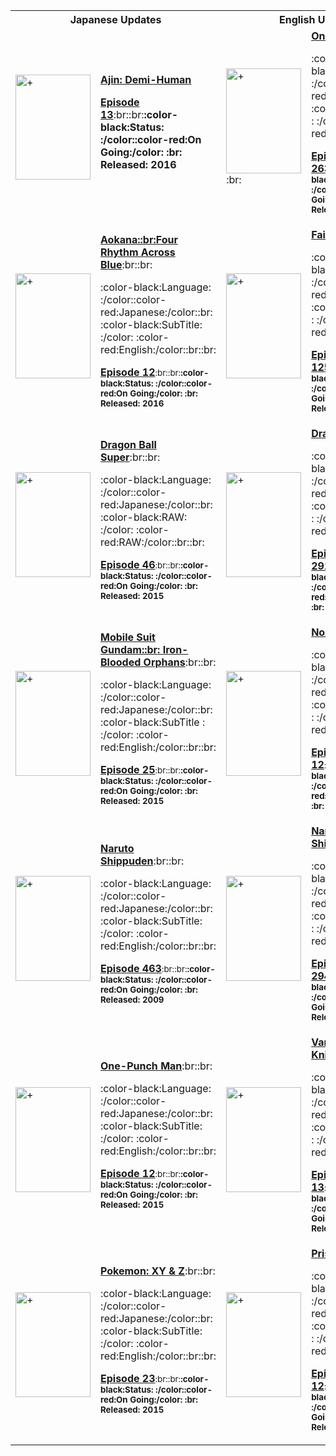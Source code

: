 <style><img src="http://www.cartoonsarea.xyz/site_assets/images/logo.png" alt="+" width="1240px" height="310px"/>

<div class="body"><div class="atozalign"><center><table width="600">
  
  <tr>
    <td width="100" class="atoz" align='center'><a href="http://cartoonsarea.com/site_a.xhtml" rel="bookmark" title="Cartoonsarea.Com">A</a></td>
    <td width="100" class="atoz" align='center'><a href="http://cartoonsarea.com/site_b.xhtml" rel="bookmark" title="Cartoonsarea.Com">B</a></td>
    <td width="100" class="atoz" align='center'><a href="http://cartoonsarea.com/site_c.xhtml" rel="bookmark" title="Cartoonsarea.Com">C</a></td>
    <td width="100" class="atoz" align='center'><a href="http://cartoonsarea.com/site_d.xhtml" rel="bookmark" title="Cartoonsarea.Com">D</a></td>
    <td width="100" class="atoz" align='center'><a href="http://cartoonsarea.com/site_e.xhtml" rel="bookmark" title="Cartoonsarea.Com">E</a></td>
    <td width="100" class="atoz" align='center'><a href="http://cartoonsarea.com/site_f.xhtml" rel="bookmark" title="Cartoonsarea.Com">F</a></td>
    <td width="100" class="atoz" align='center'><a href="http://cartoonsarea.com/site_g.xhtml" rel="bookmark" title="Cartoonsarea.Com">G</a></td>
    <td width="100" class="atoz" align='center'><a href="http://cartoonsarea.com/site_h.xhtml" rel="bookmark" title="Cartoonsarea.Com">H</a></td>
    <td width="100" class="atoz" align='center'><a href="http://cartoonsarea.com/site_i.xhtml" rel="bookmark" title="Cartoonsarea.Com">I</a></td>
    <td width="100" class="atoz" align='center'><a href="http://cartoonsarea.com/site_j.xhtml" rel="bookmark" title="Cartoonsarea.Com">J</a></td>
    <td width="100" class="atoz" align='center'><a href="http://cartoonsarea.com/site_k.xhtml" rel="bookmark" title="Cartoonsarea.Com">K</a></td>
    <td width="100" class="atoz" align='center'><a href="http://cartoonsarea.com/site_l.xhtml" rel="bookmark" title="Cartoonsarea.Com">L</a></td>
    <td width="100" class="atoz" align='center'><a href="http://cartoonsarea.com/site_m.xhtml" rel="bookmark" title="Cartoonsarea.Com">M</a></td>
    <td width="100" class="atoz" align='center'><a href="http://cartoonsarea.com/site_n.xhtml" rel="bookmark" title="Cartoonsarea.Com">N</a></td>
    <td width="100" class="atoz" align='center'><a href="http://cartoonsarea.com/site_o.xhtml" rel="bookmark" title="Cartoonsarea.Com">O</a></td>
    <td width="100" class="atoz" align='center'><a href="http://cartoonsarea.com/site_p.xhtml" rel="bookmark" title="Cartoonsarea.Com">P</a></td>
    <td width="100" class="atoz" align='center'><a href="http://cartoonsarea.com/site_q.xhtml" rel="bookmark" title="Cartoonsarea.Com">Q</a></td>
    <td width="100" class="atoz" align='center'><a href="http://cartoonsarea.com/site_r.xhtml" rel="bookmark" title="Cartoonsarea.Com">R</a></td>
    <td width="100" class="atoz" align='center'><a href="http://cartoonsarea.com/site_s.xhtml" rel="bookmark" title="Cartoonsarea.Com">S</a></td>
    <td width="100" class="atoz" align='center'><a href="http://cartoonsarea.com/site_t.xhtml" rel="bookmark" title="Cartoonsarea.Com">T</a></td>
    <td width="100" class="atoz" align='center'><a href="http://cartoonsarea.com/site_u.xhtml" rel="bookmark" title="Cartoonsarea.Com">U</a></td>
    <td width="100" class="atoz" align='center'><a href="http://cartoonsarea.com/site_v.xhtml" rel="bookmark" title="Cartoonsarea.Com">V</a></td>
    <td width="100" class="atoz" align='center'><a href="http://cartoonsarea.com/site_w.xhtml" rel="bookmark" title="Cartoonsarea.Com">W</a></td>
    <td width="100" class="atoz" align='center'><a href="http://cartoonsarea.com/site_x.xhtml" rel="bookmark" title="Cartoonsarea.Com">X</a></td>
    <td width="100" class="atoz" align='center'><a href="http://cartoonsarea.com/site_y.xhtml" rel="bookmark" title="Cartoonsarea.Com">Y</a></td>
    <td width="100" class="atoz" align='center'><a href="http://cartoonsarea.com/site_z.xhtml" rel="bookmark" title="Cartoonsarea.Com">Z</a></td>
    </tr>
</table></center></div>






</style>



<div class="body"><div class="atozalign"><center><table width="950">
  <tr>
    <th colspan="2"><div class="lowerheader"><b><center>Japanese Updates</center></b></div></th>
    <th colspan="2"><div class="lowerheader"><b><center>English Updates</center></b></div></th>		
    
  </tr>
 

<tr class="Cartoontd" class="Cartoon">
<td width="16%">
<a href="https://www.cartoonsarea.xyz/Japanese-Dubbed-Videos/A-Subbed-Series/Ajin-Demi-Human-Subbed-Videos/" rel="bookmark" title="Ajin: Demi-Human">
<img src="https://www.cartoonsarea.xyz/USER-DATA/Images/Japanese/A/Ajin%20Demi%20Human.jpg" alt="+" width="120px" height="168px"/></a><td class="none">  <b>
<a href="http://cartoonsarea.com/site_ajin.xhtml" rel="bookmark" title="Ajin: Demi-Human">Ajin: Demi-Human</a></b>

<b><a href="http://www.mp4upload.com/lbpor71xxd2j" rel="bookmark" title="Ajin: Demi-Human">Episode 13</a></b>:br::br:<b>:color-black:Status: :/color::color-red:On Going:/color: :br: Released: 2016</b></td></td>

  


<td width="16%"><a href="http://cartoonsarea.com/site_onepiece.xhtml" rel="bookmark" title="One Piece">
<img src="/img/700800/700800320_34ca8ecfb0.jpg" alt="+" width="120px" height="168px"/></a>:br:<td class="none">  <b>
<a href="http://cartoonsarea.com/site_onepiece.xhtml" rel="bookmark" title="One Piece">One Piece                                </a></b>:br::br:

:color-black:Language: :/color::color-red:English:/color::br:
:color-black:Season : :/color: :color-red:08:/color::br::br:


<b><a href="http://cartoonsarea.com/video/view/38405237" rel="bookmark" title="One Piece">Episode 263</a></b><small>:br::br:<b>:color-black:Status: :/color::color-red:On Going:/color: :br: Released: 2004</b></small></td></td></tr>





<tr class="Cartoontd" class="Cartoon"> <td width="16%"> 
<a href="http://cartoonsarea.com/site_aokana-four-rhythm-across-the-blue.xhtml" rel="bookmark" title="Aokana Four Rhythm Across the Blue">
<img src="/img/701044/701044060_67702a6600.jpg" alt="+" width="120px" height="168px"/></a> <td class="none"><b><a href="http://cartoonsarea.com/site_aokana-four-rhythm-across-the-blue.xhtml" rel="bookmark" title="Aokana: Four Rhythm Across the Blue">Aokana::br:Four Rhythm Across Blue</a></b>:br::br:


:color-black:Language: :/color::color-red:Japanese:/color::br:
:color-black:SubTitle: :/color: :color-red:English:/color::br::br:

<b><a href="http://www.mp4upload.com/kyv5eoez1qz9" rel="bookmark" title="Aokana: Four Rhythm Across the Blue">Episode 12</a></b><small>:br::br:<b>:color-black:Status: :/color::color-red:On Going:/color: :br: Released: 2016</b></small></td></td>


<td width="16%"> 
<a href="http://cartoonsarea.com/site_fairytail.xhtml" rel="bookmark" title="Fairy Tail"><img src="/img/700715/700715446_078e881465.jpg" alt="+" width="120px" height="168px"/></a> <td class="none"><b><a href="http://cartoonsarea.com/site_fairytail.xhtml" rel="bookmark" title="Fairy Tail">Fairy Tail</a></b>:br::br:


:color-black:Language: :/color::color-red:English:/color::br:
:color-black:Season : :/color: :color-red:04:/color::br::br:

<b><a href="http://cartoonsarea.com/video/view/40142048" rel="bookmark" title="Fairy Tail">Episode 125</a></b><small>:br::br:<b>:color-black:Status: :/color::color-red:On Going:/color: :br: Released: 2009</b></small></td></td></tr>





<tr class="Cartoontd" class="Cartoon"> <td width="16%"> 
<a href="http://cartoonsarea.com/site_dragonballsuper.xhtml" rel="bookmark" title="Dragon Ball Super"><img src="/img/701049/701049319_60be6d0722.jpg" alt="+" width="120px" height="168px"/></a> <td class="none"><b><a href="http://cartoonsarea.com/site_dragonballsuper.xhtml" rel="bookmark" title="Dragon Ball Super">Dragon Ball Super</a></b>:br::br:

:color-black:Language: :/color::color-red:Japanese:/color::br:
:color-black:RAW: :/color: :color-red:RAW:/color::br::br:


<b><a href="http://www.mp4upload.com/ld3h6dayfmf2" rel="bookmark" title="Dragon Ball Super">Episode 46</a></b><small>:br::br:<b>:color-black:Status: :/color::color-red:On Going:/color: :br: Released: 2015</b></small></td></td>


<td width="16%">
<a href="http://cartoonsarea.com/site_dragonballz.xhtml" rel="bookmark" title="Dragon Ball Z"><img src="/img/700999/700999671_60b7fb6d00.jpg" alt="+" width="120px" height="168px"/></a><td class="none"><b><a href="http://cartoonsarea.com/site_dragonballz.xhtml" rel="bookmark" title="Dragon Ball Z">Dragon Ball Z</a></b>:br::br:

:color-black:Language: :/color::color-red:English:/color::br:
:color-black:Season : :/color: :color-red:9:/color::br::br:

<b><a href="http://cartoonsarea.com/video/view/40090142" rel="bookmark" title="Dragon Ball Z">Episode 291</a></b><small>:br::br:<b>:color-black:Status: :/color::color-red:Completed:/color: :br: Released: 1996</b></small></td></td></tr>


<tr class="Cartoontd" class="Cartoon"> <td width="16%"> 
<a href="http://cartoonsarea.com/site_mobile-suit-gundam-iron-blooded-orphans.xhtml" rel="bookmark" title="Mobile Suit Gundam: Iron-Blooded Orphans"><img src="/img/701060/701060361_ce65964f75.png" alt="+" width="120px" height="168px"/></a><td class="none"> <b><a href="http://cartoonsarea.com/site_mobile-suit-gundam-iron-blooded-orphans.xhtml" rel="bookmark" title="Mobile Suit Gundam: Iron-Blooded Orphans">Mobile Suit Gundam::br: Iron-Blooded Orphans</a></b>:br::br:

:color-black:Language: :/color::color-red:Japanese:/color::br:
:color-black:SubTitle : :/color: :color-red:English:/color::br::br:


<b><a href="http://www.mp4upload.com/isw4swqmndfk" rel="bookmark" title="Mobile Suit Gundam: Iron-Blooded Orphans">Episode 25</a></b><small>:br::br:<b>:color-black:Status: :/color::color-red:On Going:/color: :br: Released: 2015</b></small></td></td>


<td width="16%"> 
<a href="http://cartoonsarea.com/site_noragami.xhtml" rel="bookmark" title="Noragami"><img src="/img/701063/701063168_e5cf21952e.jpg" alt="+" width="120px" height="168px"/></a><td class="none"><b><a href="http://cartoonsarea.com/site_noragami.xhtml" rel="bookmark" title="Noragami">Noragami</a></b>:br::br:

:color-black:Language: :/color::color-red:English:/color::br:
:color-black:Season : :/color: :color-red:01:/color::br::br:

<b><a href="http://cartoonsarea.com/video/view/41217734" rel="bookmark" title="Noragami">Episode 12</a></b><small>:br::br:<b>:color-black:Status: :/color::color-red:Completed:/color: :br: Released: 2014</b></small></td></td></tr>




<tr class="Cartoontd" class="Cartoon"> <td width="16%"> 
<a href="http://cartoonsarea.com/site_narutoshippudensub.xhtml" rel="bookmark" title="Naruto Shippuden"><img src="/img/701060/701060231_df628a073d.png" alt="+" width="120px" height="168px"/></a><td class="none"><b><a href="http://cartoonsarea.com/site_narutoshippudensub.xhtml" rel="bookmark" title="Naruto Shippuden">Naruto Shippuden</a></b>:br::br:

:color-black:Language: :/color::color-red:Japanese:/color::br:
:color-black:SubTitle: :/color: :color-red:English:/color::br::br:


<b><a href="http://www.mp4upload.com/rmr29h86bg3r" rel="bookmark" title="Naruto Shippuden">Episode 463</a></b><small>:br::br:<b>:color-black:Status: :/color::color-red:On Going:/color: :br: Released: 2009</b></small></td></td>




<td width="16%"> 
<a href="http://cartoonsarea.com/site_narutoshippuden.xhtml" rel="bookmark" title="Naruto Shippuden"><img src="/img/701027/701027145_0a7f657ab1.jpg" alt="+" width="120px" height="168px"/></a><td class="none"><b><a href="http://cartoonsarea.com/site_narutoshippuden.xhtml" rel="bookmark" title="Naruto Shippuden">Naruto Shippuden</a></b>:br::br:

:color-black:Language: :/color::color-red:English:/color::br:
:color-black:Season : :/color: :color-red:13:/color::br::br:

<b><a href="http://cartoonsarea.com/video/view/41966331" rel="bookmark" title="Naruto Shippuden">Episode 294</a></b><small>:br::br:<b>:color-black:Status: :/color::color-red:On Going:/color: :br: Released: 2009</b></small></td></td></tr>


<tr class="Cartoontd" class="Cartoon"> <td width="16%"> 
<a href="http://cartoonsarea.com/site_one-punchman.xhtml" rel="bookmark" title="One-Punch Man">
<img src="/img/701024/701024517_050c8cac45.jpg" alt="+" width="120px" height="168px"/></a><td class="none"><b><a href="http://cartoonsarea.com/site_one-punchman.xhtml" rel="bookmark" title="One-Punch Man">One-Punch Man</a></b>:br::br:


:color-black:Language: :/color::color-red:Japanese:/color::br:
:color-black:SubTitle: :/color: :color-red:English:/color::br::br:


<b><a href="http://cartoonsarea.com/video/view/40380897" rel="bookmark" title="One-Punch Man">Episode 12</a></b><small>:br::br:<b>:color-black:Status: :/color::color-red:On Going:/color: :br: Released: 2015</b></small></td></td>

<td width="16%">
<a href="http://cartoonsarea.com/site_vampireknight.xhtml" rel="bookmark" title="Vampire Knight"><img src="/img/700799/700799402_d7a07e8ca4.jpg" alt="+" width="120px" height="168px"/></a>
<td class="none"><b><a href="http://cartoonsarea.com/site_vampireknight.xhtml" rel="bookmark" title="Vampire Knight">Vampire Knight</a></b>:br::br:

:color-black:Language: :/color::color-red:English:/color::br:
:color-black:Season : :/color: :color-red:02:/color::br::br:


<b><a href="http://cartoonsarea.com/video/view/36318119" rel="bookmark" title="Vampire Knight">Episode 13</a></b><small>:br::br:<b>:color-black:Status: :/color::color-red:On Going:/color:  :br: Released: 2008</b></small></td></td></tr>



<tr class="Cartoontd" class="Cartoon"> <td width="16%"> 
<a href="http://cartoonsarea.com/site_pokemon-xyz.xhtml" rel="bookmark" title="Pokemon: XY & Z">
<img src="/img/701055/701055944_3dfc4aac1d.jpg" alt="+" width="120px" height="168px"/></a><td class="none"><b><a href="http://cartoonsarea.com/site_pokemon-xyz.xhtml" rel="bookmark" title="Pokemon: XY & Z">Pokemon: XY & Z</a></b>:br::br:

:color-black:Language: :/color::color-red:Japanese:/color::br:
:color-black:SubTitle: :/color: :color-red:English:/color::br::br:


<b><a href="http://www.mp4upload.com/ksoovy34rv4n" rel="bookmark" title="Pokemon: XY & Z">Episode 23</a></b><small>:br::br:<b>:color-black:Status: :/color::color-red:On Going:/color: :br: Released: 2015</b></small></td></td>
 
 
<td width="16%"><a href="http://cartoonsarea.com/site_prison-school.xhtml" rel="bookmark" title="Prison School"> <img src="/img/701049/701049287_d40375fee6.jpg" alt="+" width="120px" height="168px"/></a><td class="none"><b><a href="http://cartoonsarea.com/site_prison-school.xhtml" rel="bookmark" title="Prison School">Prison School</a></b>:br::br:

:color-black:Language: :/color::color-red:English:/color::br:
:color-black:Season : :/color: :color-red:01:/color::br::br:


<b><a href="http://cartoonsarea.com/video/view/40833451" rel="bookmark" title="Prison School">Episode 12</a></b><small>:br::br:<b>:color-black:Status: :/color::color-red:On Going:/color: :br: Released: 2015</b></small></td></td></tr>












</table></center></div></div></div>
